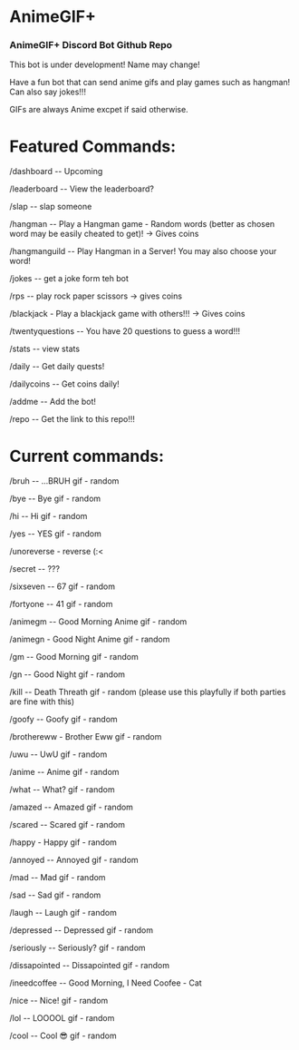 # AnimeGIF+
### AnimeGIF+ Discord Bot Github Repo


This bot is under development! Name may change!

Have a fun bot that can send anime gifs and play games such as hangman! Can also say jokes!!!

GIFs are always Anime excpet if said otherwise.


# Featured Commands:

/dashboard -- Upcoming

/leaderboard -- View the leaderboard?

/slap -- slap someone

/hangman -- Play a Hangman game - Random words (better as chosen word may be easily cheated to get)! -> Gives coins

/hangmanguild -- Play Hangman in a Server! You may also choose your word! 

/jokes -- get a joke form teh bot

/rps -- play rock paper scissors -> gives coins

/blackjack - Play a blackjack game with others!!! -> Gives coins

/twentyquestions -- You have 20 questions to guess a word!!!

/stats -- view stats

/daily -- Get daily quests!

/dailycoins -- Get coins daily!

/addme -- Add the bot!

/repo -- Get the link to this repo!!!

# Current commands:


/bruh -- ...BRUH gif - random

/bye -- Bye gif - random

/hi -- Hi gif - random

/yes -- YES gif - random

/unoreverse - reverse (:<

/secret -- ???

/sixseven -- 67 gif - random

/fortyone -- 41 gif - random

/animegm -- Good Morning Anime gif - random

/animegn - Good Night Anime gif - random

/gm -- Good Morning gif - random

/gn -- Good Night gif - random

/kill -- Death Threath gif - random (please use this playfully if both parties are fine with this)

/goofy -- Goofy gif - random

/brothereww - Brother Eww gif - random

/uwu -- UwU gif - random

/anime -- Anime gif - random

/what -- What? gif - random

/amazed -- Amazed gif - random

/scared -- Scared gif - random

/happy - Happy gif - random

/annoyed -- Annoyed gif - random

/mad -- Mad gif - random

/sad -- Sad gif - random

/laugh -- Laugh gif - random

/depressed -- Depressed gif - random

/seriously -- Seriously? gif - random

/dissapointed -- Dissapointed gif - random

/ineedcoffee -- Good Morning, I Need Coofee - Cat

/nice -- Nice! gif - random

/lol -- LOOOOL gif - random

/cool -- Cool 😎 gif - random
